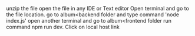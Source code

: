 unzip the file
open the file in any IDE or Text editor
Open terminal and go to the file location.
go to album<backend folder and type command 'node index.js'
open another terminal and go to album<frontend folder
run command npm run dev.
Click on local host link 
